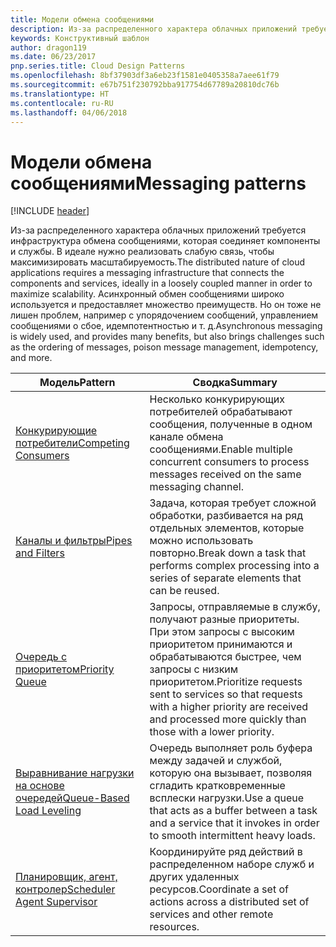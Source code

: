 ```yaml
---
title: Модели обмена сообщениями
description: Из-за распределенного характера облачных приложений требуется инфраструктура обмена сообщениями, которая соединяет компоненты и службы. В идеале нужно реализовать слабую связь, чтобы максимизировать масштабируемость. Асинхронный обмен сообщениями широко используется и предоставляет множество преимуществ. Но он тоже не лишен проблем, например с упорядочением сообщений, управлением сообщениями о сбое, идемпотентностью и т. д.
keywords: Конструктивный шаблон
author: dragon119
ms.date: 06/23/2017
pnp.series.title: Cloud Design Patterns
ms.openlocfilehash: 8bf37903df3a6eb23f1581e0405358a7aee61f79
ms.sourcegitcommit: e67b751f230792bba917754d67789a20810dc76b
ms.translationtype: HT
ms.contentlocale: ru-RU
ms.lasthandoff: 04/06/2018
---
```

# <a name="messaging-patterns"></a><span data-ttu-id="1ef19-105">Модели обмена сообщениями</span><span class="sxs-lookup"><span data-stu-id="1ef19-105">Messaging patterns</span></span>

[!INCLUDE [header](../../_includes/header.md)]

<span data-ttu-id="1ef19-106">Из-за распределенного характера облачных приложений требуется инфраструктура обмена сообщениями, которая соединяет компоненты и службы. В идеале нужно реализовать слабую связь, чтобы максимизировать масштабируемость.</span><span class="sxs-lookup"><span data-stu-id="1ef19-106">The distributed nature of cloud applications requires a messaging infrastructure that connects the components and services, ideally in a loosely coupled manner in order to maximize scalability.</span></span> <span data-ttu-id="1ef19-107">Асинхронный обмен сообщениями широко используется и предоставляет множество преимуществ. Но он тоже не лишен проблем, например с упорядочением сообщений, управлением сообщениями о сбое, идемпотентностью и т. д.</span><span class="sxs-lookup"><span data-stu-id="1ef19-107">Asynchronous messaging is widely used, and provides many benefits, but also brings challenges such as the ordering of messages, poison message management, idempotency, and more.</span></span>


|                            <span data-ttu-id="1ef19-108">Модель</span><span class="sxs-lookup"><span data-stu-id="1ef19-108">Pattern</span></span>                             |                                                                        <span data-ttu-id="1ef19-109">Сводка</span><span class="sxs-lookup"><span data-stu-id="1ef19-109">Summary</span></span>                                                                         |
|----------------------------------------------------------------|--------------------------------------------------------------------------------------------------------------------------------------------------------|
|        [<span data-ttu-id="1ef19-110">Конкурирующие потребители</span><span class="sxs-lookup"><span data-stu-id="1ef19-110">Competing Consumers</span></span>](../competing-consumers.md)        |                            <span data-ttu-id="1ef19-111">Несколько конкурирующих потребителей обрабатывают сообщения, полученные в одном канале обмена сообщениями.</span><span class="sxs-lookup"><span data-stu-id="1ef19-111">Enable multiple concurrent consumers to process messages received on the same messaging channel.</span></span>                            |
|          [<span data-ttu-id="1ef19-112">Каналы и фильтры</span><span class="sxs-lookup"><span data-stu-id="1ef19-112">Pipes and Filters</span></span>](../pipes-and-filters.md)          |                       <span data-ttu-id="1ef19-113">Задача, которая требует сложной обработки, разбивается на ряд отдельных элементов, которые можно использовать повторно.</span><span class="sxs-lookup"><span data-stu-id="1ef19-113">Break down a task that performs complex processing into a series of separate elements that can be reused.</span></span>                        |
|             [<span data-ttu-id="1ef19-114">Очередь с приоритетом</span><span class="sxs-lookup"><span data-stu-id="1ef19-114">Priority Queue</span></span>](../priority-queue.md)             | <span data-ttu-id="1ef19-115">Запросы, отправляемые в службу, получают разные приоритеты. При этом запросы с высоким приоритетом принимаются и обрабатываются быстрее, чем запросы с низким приоритетом.</span><span class="sxs-lookup"><span data-stu-id="1ef19-115">Prioritize requests sent to services so that requests with a higher priority are received and processed more quickly than those with a lower priority.</span></span> |
|  [<span data-ttu-id="1ef19-116">Выравнивание нагрузки на основе очередей</span><span class="sxs-lookup"><span data-stu-id="1ef19-116">Queue-Based Load Leveling</span></span>](../queue-based-load-leveling.md)  |              <span data-ttu-id="1ef19-117">Очередь выполняет роль буфера между задачей и службой, которую она вызывает, позволяя сгладить кратковременные всплески нагрузки.</span><span class="sxs-lookup"><span data-stu-id="1ef19-117">Use a queue that acts as a buffer between a task and a service that it invokes in order to smooth intermittent heavy loads.</span></span>               |
| [<span data-ttu-id="1ef19-118">Планировщик, агент, контролер</span><span class="sxs-lookup"><span data-stu-id="1ef19-118">Scheduler Agent Supervisor</span></span>](../scheduler-agent-supervisor.md) |                              <span data-ttu-id="1ef19-119">Координируйте ряд действий в распределенном наборе служб и других удаленных ресурсов.</span><span class="sxs-lookup"><span data-stu-id="1ef19-119">Coordinate a set of actions across a distributed set of services and other remote resources.</span></span>                              |

